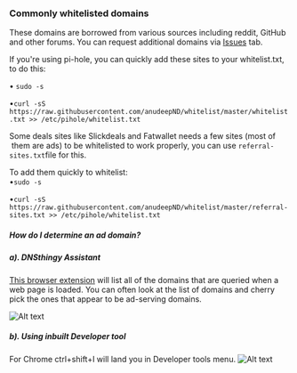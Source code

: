 ### Commonly whitelisted domains

These domains are borrowed from various sources including reddit, GitHub and other forums.
You can request additional domains via <a href="https://github.com/anudeepND/whitelist/issues">Issues</a> tab.

If you're using pi-hole, you can quickly add these sites to your whitelist.txt, to do this: 

• `sudo -s` 

•`curl -sS https://raw.githubusercontent.com/anudeepND/whitelist/master/whitelist.txt >> /etc/pihole/whitelist.txt`

Some deals sites like Slickdeals and Fatwallet needs a few sites (most of  them are ads) to be whitelisted to work properly, you can use `referral-sites.txt`file for this.  
 
To add them quickly to whitelist:  
•`sudo -s`  
  
•`curl -sS https://raw.githubusercontent.com/anudeepND/whitelist/master/referral-sites.txt >> /etc/pihole/whitelist.txt`



##### How do I determine an ad domain?

##### a). DNSthingy Assistant

<a href="https://chrome.google.com/webstore/detail/dnsthingy-assistant/fdmpekabnlekabjlimjkfmdjajnddgpc">This browser extension</a> will list all of the domains that are queried when a web page is loaded. You can often look at the list of domains and cherry pick the ones that appear to be ad-serving domains.


![Alt text](https://discourse.pi-hole.net/uploads/default/optimized/1X/6ce0e13813df930288677c87bf0fd5861c150898_1_690x320.png)
 
 
 
##### b). Using inbuilt Developer tool
For Chrome ctrl+shift+I will land you in Developer tools menu.
![Alt text](http://i.imgur.com/44CHRLV.png)


